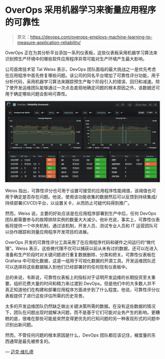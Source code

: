 # OverOps 采用机器学习来衡量应用程序的可靠性

> 原文：<https://devops.com/overops-employs-machine-learning-to-measure-application-reliability/>

OverOps 正在为其分析平台添加一系列仪表板，这些仪表板采用机器学习算法来识别预生产环境中的哪些软件应用程序异常可能对生产环境产生最大影响。

公司首席技术官 Tal Weiss 表示，DevOps 团队面临的最大挑战之一是优先考虑在应用程序中首先修复哪些问题。该公司的同名平台增加了可靠性评分功能，用于分析代码，采用机器学习算法来跟踪预生产每个阶段引入的错误、回归和减速。除了使开发运维团队能够通过一次点击直观地确定问题的根本原因之外，该数据还可用于确定哪些问题会影响可靠性。

![](img/91ef2caf25d0df7d888f03282ee9ccb2.png)

Weiss 指出，可靠性评分也可用于设置可接受的应用程序性能阈值，该阈值也可用于确定是否存在问题。他说，使用该功能收集的数据然后可以反馈到持续集成/持续部署(CI/CD)平台，以设置关卡，从而防止可疑代码得到推广。

然而，Weiss 说，主要的好处应该是在应用程序部署到生产中后，任何 DevOps 团队都需要参与的故障排除实例的数量大大减少。他补充说，事实上，可靠性仪表板将提供一个中央机制，通过该机制，开发人员、测试专业人员和 IT 运营团队可以协作跟踪和测量应用程序开发项目的进展。

OverOps 开发的可靠性评分工具采用了在应用程序代码和硬件之间运行的“微代理”。Weiss 表示，这些微代理不仅可以捕获以前从未有过的数据，还可以在进入准备和生产阶段时对关键问题进行重复数据删除、分类和把关。可靠性仪表板在 Grafana 中可视化数据，这是一组用于可视化数据的开源工具。开发运维团队还可以选择将这些数据输入到他们已经部署好的任何现有仪表板中。

总的来说，韦斯说，可靠性仪表板上的指标对于证明开发运维的长期投资至关重要。组织花费大量的时间和精力来过渡到 DevOps。但是他们中的大多数人并不真正知道他们在构建和部署应用程序方面进步到了什么程度。他说，可靠性评分仪表板提供了进行这些评估所需的历史背景。

太多的开发运维团队仍然缺乏做出关键决策所需的数据。在没有这些数据的情况下，团队在问题出现时就解决问题，而不是基于它们可能对业务产生的影响。更糟糕的是，很难在那些可能是突然变得更优先的已知问题的另一种表现形式的问题中识别出新问题。

然而，不管任何问题的根本原因是什么，DevOps 团队都应该记住，被度量的东西通常是最先被修复的。

— [迈克·维扎德](https://devops.com/author/mike-vizard/)